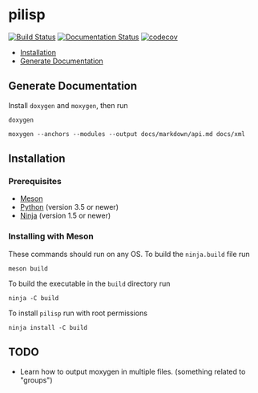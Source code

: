 # pilisp #

[![Build Status](https://travis-ci.com/parof/pilisp.svg?token=tdfVkJVdJvEzUpskJRQE&branch=master)](https://travis-ci.com/parof/pilisp) [![Documentation Status](https://readthedocs.org/projects/pilisp/badge/?version=latest)](http://pilisp.readthedocs.io/en/latest/?badge=latest) [![codecov](https://codecov.io/gh/parof/pilisp/branch/master/graph/badge.svg)](https://codecov.io/gh/parof/pilisp)

* [Installation](#installation)
* [Generate Documentation](#generatedocumentation)

## Generate Documentation ##

Install `doxygen` and `moxygen`, then run 
```
doxygen 
```

```
moxygen --anchors --modules --output docs/markdown/api.md docs/xml
```

## Installation ##

### Prerequisites ###

* [Meson](http://mesonbuild.com/)
* [Python](https://www.python.org/) (version 3.5 or newer)
* [Ninja](https://ninja-build.org/) (version 1.5 or newer)

### Installing with Meson ###

These commands should run on any OS. To build the `ninja.build` file run

```
meson build
```

To build the executable in the `build` directory run
```
ninja -C build
```

To install `pilisp` run with root permissions
```
ninja install -C build
```

## TODO ##

* Learn how to output moxygen in multiple files. (something related to "groups")